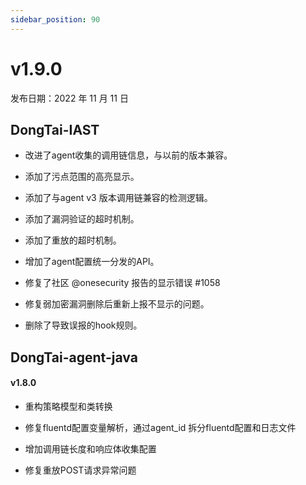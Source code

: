 ```yaml
---
sidebar_position: 90
---
```


# v1.9.0

发布日期：2022 年 11 月 11 日

## **DongTai-IAST**

* 改进了agent收集的调用链信息，与以前的版本兼容。

* 添加了污点范围的高亮显示。

* 添加了与agent v3 版本调用链兼容的检测逻辑。

* 添加了漏洞验证的超时机制。

* 添加了重放的超时机制。

* 增加了agent配置统一分发的API。

* 修复了社区 @onesecurity 报告的显示错误 #1058

* 修复弱加密漏洞删除后重新上报不显示的问题。

* 删除了导致误报的hook规则。


## **DongTai-agent-java**

#### v1.8.0

* 重构策略模型和类转换

* 修复fluentd配置变量解析，通过agent_id 拆分fluentd配置和日志文件

* 增加调用链长度和响应体收集配置

* 修复重放POST请求异常问题

